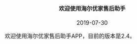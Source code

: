 <html> 
<head> 
<style type="text/css"> 
body {  
  margin-top: -60px; 
  font-size: 18px; 
}  
</style>  
</head>  
<body>  
<div align="center"><h4><b>欢迎使用海尔优家售后助手</b></h3></div>    
<div align="center">2019-07-30</div>    

&nbsp;&nbsp;&nbsp;&nbsp;&nbsp;&nbsp;&nbsp;&nbsp;欢迎使用海尔优家售后助手APP，目前的版本是2.4。  
</body>  
</html>  
